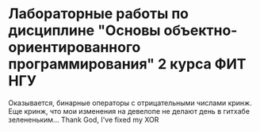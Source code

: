 # Лабораторные работы по дисциплине "Основы объектно-ориентированного программирования" 2 курса ФИТ НГУ

Оказывается, бинарные операторы с отрицательными числами кринж.
Еще кринж, что мои изменения на девелопе не делают день в гитхабе зелененьким...
Thank God, I've fixed my XOR

